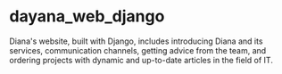 # dayana_web_django

Diana's website, built with Django, includes introducing Diana and its services, communication channels, getting advice from the team, and ordering projects with dynamic and up-to-date articles in the field of IT.
